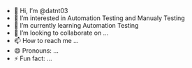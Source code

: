 - 👋 Hi, I’m @datnt03
- 👀 I’m interested in Automation Testing and Manualy Testing
- 🌱 I’m currently learning Automation Testing
- 💞️ I’m looking to collaborate on ...
- 📫 How to reach me ...
- 😄 Pronouns: ...
- ⚡ Fun fact: ...

<!---
datnt03/datnt03 is a ✨ special ✨ repository because its `README.md` (this file) appears on your GitHub profile.
You can click the Preview link to take a look at your changes.
--->
